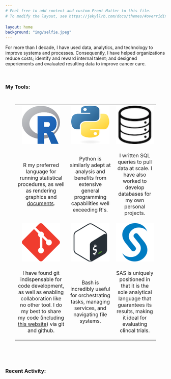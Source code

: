 ```yaml
---
# Feel free to add content and custom Front Matter to this file.
# To modify the layout, see https://jekyllrb.com/docs/themes/#overriding-theme-defaults

layout: home
background: "img/selfie.jpeg"
---
```


For more than I decade, I have used data, analytics, and technology to improve systems and processes.  Consequently, I have helped organizations reduce costs; identify and reward internal talent; and designed experiements and evaluated resulting data to improve cancer care.

<br>

### My Tools:  

<table style="padding:30px;font-size:16px;">
<tr>
    <td align="center">
        <div>
            <img src="img/icons/Rlogo.svg" alt="1" height="120px" width="120px">
        </div>
    </td>
    <td  align="center">
        <div>
            <img src="img/icons/python-logo-only.svg" alt="2" height="120px" width="120px">
        </div>
    </td>
    <td  align="center">
        <div>
            <img src="img/icons/database-icon-2.png" alt="3" height="120px" width="120px">
        </div>
    </td>
</tr>
<tr>
    <td>
        <div>
            <p style="text-align:center">R my preferred language for running statistical procedures, as well as rendering graphics and <a href="/documents/screening-to-diagnostic.html">documents</a>.</p>
        </div>
    </td>
    <td >
        <div>
            <p style="text-align:center">Python is similarly adept at analysis and benefits from extensive general programming capabilities well exceeding R's.</p>
        </div>
    </td>
    <td >
        <div>
            <p style="text-align:center">I written SQL queries to pull data at scale.  I have also worked to develop databases for my own personal projects.</p>
        </div>
    </td>
</tr>
<tr>
    <td align="center">
        <div>
            <img src="img/icons/Git-Icon-1788C.svg" alt="4" height="120px" width="120px">
        </div>
    </td>
    <td  align="center">
        <div>
            <img src="img/icons/bash-256x256.svg" alt="5" height="120px" width="120px">
        </div>
    </td>
    <td  align="center">
        <div>
            <img src="img/icons/sas-icon.svg" alt="6" height="120px" width="120px">
        </div>
    </td>
</tr>
<tr>
    <td>
        <div>
            <p style="text-align:center">I have found git indispensable for code development, as well as enabling collaboration like no other tool.  I do my best to share my code (including <a href="https://github.com/snyderjo/snyderjo.github.io">this website</a>) via git and github.</p>
        </div>
    </td>
    <td >
        <div>
            <p style="text-align:center">Bash is incredibly useful for orchestrating tasks, managing services, and navigating file systems.</p>
        </div>
    </td>
    <td >
        <div>
            <p style="text-align:center">SAS is uniquely positioned in that it is the sole analytical language that guarantees its results, making it ideal for evaluating clincal trials.</p>
        </div>
    </td>
</tr>
</table>

<br>

### Recent Activity:  

